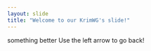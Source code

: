 ```yaml
---
layout: slide
title: "Welcome to our KrimWG's slide!"
---
```


something better
Use the left arrow to go back!
